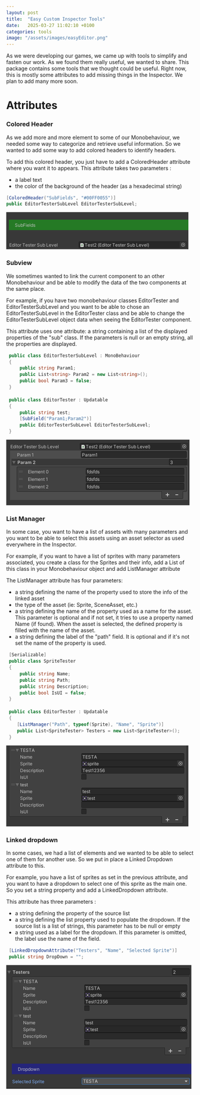 ```yaml
---
layout: post
title:  "Easy Custom Inspector Tools"
date:   2025-03-27 11:02:10 +0100
categories: tools
image: "/assets/images/easyEditor.png"
---
```

As we were developing our games, we came up with  tools to simplify and fasten our work. As we found them really useful, we wanted to share.
This package contains some tools that we thought could be useful. Right now, this is mostly some attributes to add missing things in the Inspector.
We plan to add many more soon.

# Attributes

### Colored Header

As we add more and more element to some of our Monobehaviour, we needed some way to categorize and retrieve useful information. So we wanted to add some way to add colored headers to identify headers.

To add this colored header, you just have to add a ColoredHeader attribute where you want it to appears.
This attribute takes two parameters :

- a label text
- the color of the background of the header (as a hexadecimal string)

```c#
[ColoredHeader("SubFields", "#00FF0055")]
public EditorTesterSubLevel EditorTesterSubLevel;
```

![pic1](/assets/images/pic1.png)

### Subview

We sometimes wanted to link the current component to an other Monobehaviour and be able to modify the data of the two components at the same place.

For example, if you have two monobehaviour classes EditorTester and EditorTesterSubLevel and you want to be able to chose an EditorTesterSubLevel in the EditorTester class and be able to change the EditorTesterSubLevel object data when seeing the EditorTester component.

This attribute uses one attribute: a string containing a list of the displayed properties of the "sub" class. If the parameters is null or an empty string, all the properties are displayed.

```c#
 public class EditorTesterSubLevel : MonoBehaviour
 {
     public string Param1;
     public List<string> Param2 = new List<string>();
     public bool Param3 = false;
 }

 public class EditorTester : Updatable
 {
     public string test;
     [SubField("Param1;Param2")]
     public EditorTesterSubLevel EditorTesterSubLevel;
 }

```

![pic2](/assets/images/pic2.png)

### List Manager

In some case, you want to have a list of assets with many parameters and you want to be able to select this assets using an asset selector as used everywhere in the Inspector.

For example, if you want to have a list of sprites with many parameters associated, you create a class for the Sprites and their info, add a List of this class in your Monobehaviour object and add ListManager attribute

The ListManager attribute has four parameters:

- a string defining the name of the property used to store the info of the linked asset
- the type of the asset (ie: Sprite, SceneAsset, etc.)
- a string defining the name of the property used as a name for the asset. This parameter is optional and if not set, it tries to use a property named Name (if found). When the asset is selected, the defined property is filled with the name of the asset.
- a string defining the label of the "path" field. It is optional and if it's not set the name of the property is used.

```c#
 [Serializable]
 public class SpriteTester
 {
     public string Name;
     public string Path;
     public string Description;
     public bool IsUI = false;
 }

 public class EditorTester : Updatable
 {
    [ListManager("Path", typeof(Sprite), "Name", "Sprite")]
    public List<SpriteTester> Testers = new List<SpriteTester>();
 }

```

![pic3](/assets/images/pic3.png)

### Linked dropdown

In some cases, we had a list of elements and we wanted to be able to select one of them for another use. So we put in place a Linked Dropdown attribute to this.

For example, you have a list of sprites as set in the previous attribute, and you want to have a dropdown to select one of this sprite as the main one. So you set a string property and add a LinkedDropdown attribute.

This attribute has three parameters :

- a string defining the property of the source list
- a string defining the list property used to populate the dropdown. If the source list is a list of strings, this parameter has to be null or empty
- a string used as a label for the dropdown. If this parameter is omitted, the label use the name of the field.

```c#
 [LinkedDropdownAttribute("Testers", "Name", "Selected Sprite")]
 public string DropDown = "";
```

![pic4](/assets/images/pic4.png)
